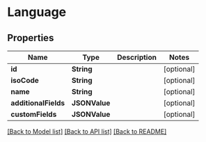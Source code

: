 # Language

## Properties
Name | Type | Description | Notes
------------ | ------------- | ------------- | -------------
**id** | **String** |  | [optional] 
**isoCode** | **String** |  | [optional] 
**name** | **String** |  | [optional] 
**additionalFields** | **JSONValue** |  | [optional] 
**customFields** | **JSONValue** |  | [optional] 

[[Back to Model list]](../README.md#documentation-for-models) [[Back to API list]](../README.md#documentation-for-api-endpoints) [[Back to README]](../README.md)


